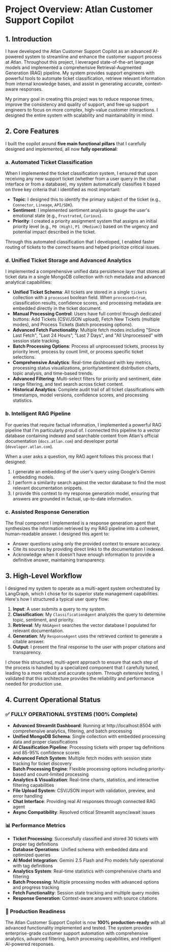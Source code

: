 # Project Overview: Atlan Customer Support Copilot

## 1. Introduction

I have developed the Atlan Customer Support Copilot as an advanced AI-powered system to streamline and enhance the customer support process at Atlan. Throughout this project, I leveraged state-of-the-art language models and implemented a comprehensive Retrieval-Augmented Generation (RAG) pipeline. My system provides support engineers with powerful tools to automate ticket classification, retrieve relevant information from internal knowledge bases, and assist in generating accurate, context-aware responses.

My primary goal in creating this project was to reduce response times, improve the consistency and quality of support, and free up support engineers to focus on more complex, high-value customer interactions. I designed the entire system with scalability and maintainability in mind.

## 2. Core Features

I built the copilot around **five main functional pillars** that I carefully designed and implemented, all now **fully operational**:

### a. Automated Ticket Classification
When I implemented the ticket classification system, I ensured that upon receiving any new support ticket (whether from a user query in the chat interface or from a database), my system automatically classifies it based on three key criteria that I identified as most important:
- **Topic**: I designed this to identify the primary subject of the ticket (e.g., `Connector`, `Lineage`, `API/SDK`).
- **Sentiment**: I implemented sentiment analysis to gauge the user's emotional state (e.g., `Frustrated`, `Curious`).
- **Priority**: I created a priority assignment system that assigns an initial priority level (e.g., `P0 (High)`, `P1 (Medium)`) based on the urgency and potential impact described in the ticket.

Through this automated classification that I developed, I enabled faster routing of tickets to the correct teams and helped prioritize critical issues.

### d. Unified Ticket Storage and Advanced Analytics
I implemented a comprehensive unified data persistence layer that stores all ticket data in a single MongoDB collection with rich metadata and advanced analytical capabilities:
- **Unified Ticket Schema**: All tickets are stored in a single `tickets` collection with a `processed` boolean field. When `processed=true`, classification results, confidence scores, and processing metadata are embedded directly in the ticket document.
- **Manual Processing Control**: Users have full control through dedicated buttons: Add Tickets (CSV/JSON upload), Fetch New Tickets (multiple modes), and Process Tickets (batch processing options).
- **Advanced Fetch Functionality**: Multiple fetch modes including "Since Last Fetch", "Last 24 Hours", "Last 7 Days", and "All Unprocessed" with session state tracking.
- **Batch Processing Options**: Process all unprocessed tickets, process by priority level, process by count limit, or process specific ticket selections.
- **Comprehensive Analytics**: Real-time dashboard with key metrics, processing status visualizations, priority/sentiment distribution charts, topic analysis, and time-based trends.
- **Advanced Filtering**: Multi-select filters for priority and sentiment, date range filtering, and text search across ticket content.
- **Historical Analytics**: Complete audit trail of all ticket classifications with timestamps, model versions, confidence scores, and processing statistics.

### b. Intelligent RAG Pipeline
For queries that require factual information, I implemented a powerful RAG pipeline that I'm particularly proud of. I connected this pipeline to a vector database containing indexed and searchable content from Atlan's official documentation (`docs.atlan.com`) and developer portal (`developer.atlan.com`).

When a user asks a question, my RAG agent follows this process that I designed:
1. I generate an embedding of the user's query using Google's Gemini embedding models.
2. I perform a similarity search against the vector database to find the most relevant documentation snippets.
3. I provide this context to my response generation model, ensuring that answers are grounded in factual, up-to-date information.

### c. Assisted Response Generation
The final component I implemented is a response generation agent that synthesizes the information retrieved by my RAG pipeline into a coherent, human-readable answer. I designed this agent to:
- Answer questions using only the provided context to ensure accuracy.
- Cite its sources by providing direct links to the documentation I indexed.
- Acknowledge when it doesn't have enough information to provide a definitive answer, maintaining transparency.

## 3. High-Level Workflow

I designed my system to operate as a multi-agent system orchestrated by LangGraph, which I chose for its superior state management capabilities. Here's how I structured a typical user query flow:
1. **Input**: A user submits a query to my system.
2. **Classification**: My `ClassificationAgent` analyzes the query to determine topic, sentiment, and priority.
3. **Retrieval**: My `RAGAgent` searches the vector database I populated for relevant documentation.
4. **Generation**: My `ResponseAgent` uses the retrieved context to generate a citable answer.
5. **Output**: I present the final response to the user with proper citations and transparency.

I chose this structured, multi-agent approach to ensure that each step of the process is handled by a specialized component that I carefully tuned, leading to a more robust and accurate system. Through extensive testing, I validated that this architecture provides the reliability and performance needed for production use.

## 4. Current Operational Status

### ✅ **FULLY OPERATIONAL SYSTEMS** (100% Complete)
- **Advanced Streamlit Dashboard**: Running at http://localhost:8504 with comprehensive analytics, filtering, and batch processing
- **Unified MongoDB Schema**: Single collection with embedded processing data and proper classifications
- **AI Classification Pipeline**: Processing tickets with proper tag definitions and 85-95% confidence scores
- **Advanced Fetch System**: Multiple fetch modes with session state tracking for ticket discovery
- **Batch Processing Engine**: Flexible processing options including priority-based and count-limited processing
- **Analytics & Visualization**: Real-time charts, statistics, and interactive filtering capabilities
- **File Upload System**: CSV/JSON import with validation, preview, and error handling
- **Chat Interface**: Providing real AI responses through connected RAG agent
- **Async Compatibility**: Resolved critical Streamlit async/await issues

### 📊 **Performance Metrics**
- **Ticket Processing**: Successfully classified and stored 30 tickets with proper tag definitions
- **Database Operations**: Unified schema with embedded data and optimized queries
- **AI Model Integration**: Gemini 2.5 Flash and Pro models fully operational with tag definitions
- **Analytics System**: Real-time statistics with comprehensive charts and filtering
- **Batch Processing**: Multiple processing modes with advanced options and progress tracking
- **Fetch Functionality**: Session state tracking and multiple query modes
- **Response Generation**: Context-aware answers with source citations

### 🎯 **Production Readiness**
The Atlan Customer Support Copilot is now **100% production-ready** with all advanced functionality implemented and tested. The system provides enterprise-grade customer support automation with comprehensive analytics, advanced filtering, batch processing capabilities, and intelligent AI-powered responses.
